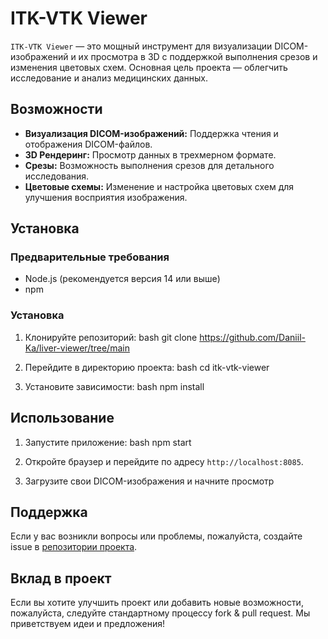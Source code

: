 # ITK-VTK Viewer

`ITK-VTK Viewer` — это мощный инструмент для визуализации DICOM-изображений и их просмотра в 3D с поддержкой выполнения срезов и изменения цветовых схем. Основная цель проекта — облегчить исследование и анализ медицинских данных.

## Возможности

- **Визуализация DICOM-изображений:** Поддержка чтения и отображения DICOM-файлов.
- **3D Рендеринг:** Просмотр данных в трехмерном формате.
- **Срезы:** Возможность выполнения срезов для детального исследования.
- **Цветовые схемы:** Изменение и настройка цветовых схем для улучшения восприятия изображения.

## Установка

### Предварительные требования

- Node.js (рекомендуется версия 14 или выше)
- npm

### Установка

1. Клонируйте репозиторий:
   bash
   git clone https://github.com/Daniil-Ka/liver-viewer/tree/main
   
2. Перейдите в директорию проекта:
   bash
   cd itk-vtk-viewer
   
3. Установите зависимости:
   bash
   npm install
   
## Использование

1. Запустите приложение:
   bash
   npm start
   
2. Откройте браузер и перейдите по адресу `http://localhost:8085`.

3. Загрузите свои DICOM-изображения и начните просмотр

## Поддержка

Если у вас возникли вопросы или проблемы, пожалуйста, создайте issue в [репозитории проекта](https://github.com/your-username/itk-vtk-viewer/issues).

## Вклад в проект

Если вы хотите улучшить проект или добавить новые возможности, пожалуйста, следуйте стандартному процессу fork & pull request. Мы приветствуем идеи и предложения!
